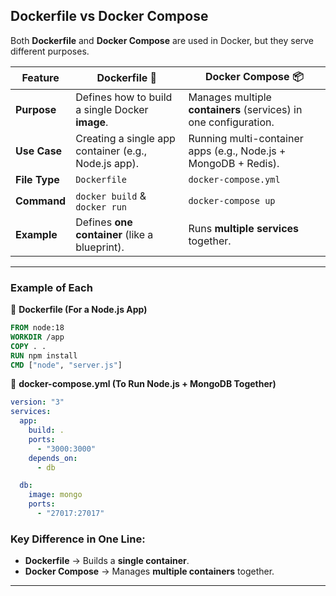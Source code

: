 ## **Dockerfile vs Docker Compose**

Both **Dockerfile** and **Docker Compose** are used in Docker, but they serve different purposes.  

| Feature            | **Dockerfile** 📝 | **Docker Compose** 📦 |
|-------------------|------------------|----------------------|
| **Purpose**       | Defines how to build a single Docker **image**. | Manages multiple **containers** (services) in one configuration. |
| **Use Case**      | Creating a single app container (e.g., Node.js app). | Running multi-container apps (e.g., Node.js + MongoDB + Redis). |
| **File Type**     | `Dockerfile` | `docker-compose.yml` |
| **Command**       | `docker build` & `docker run` | `docker-compose up` |
| **Example**       | Defines **one container** (like a blueprint). | Runs **multiple services** together. |

---

### **Example of Each**  

🔹 **Dockerfile (For a Node.js App)**
```dockerfile
FROM node:18
WORKDIR /app
COPY . .
RUN npm install
CMD ["node", "server.js"]
```

🔹 **docker-compose.yml (To Run Node.js + MongoDB Together)**
```yaml
version: "3"
services:
  app:
    build: .
    ports:
      - "3000:3000"
    depends_on:
      - db

  db:
    image: mongo
    ports:
      - "27017:27017"
```

### **Key Difference in One Line:**  
- **Dockerfile** → Builds a **single container**.  
- **Docker Compose** → Manages **multiple containers** together.  

---